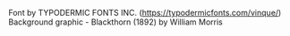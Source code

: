 Font by TYPODERMIC FONTS INC. (https://typodermicfonts.com/vinque/)\
Background graphic - Blackthorn (1892) by William Morris
